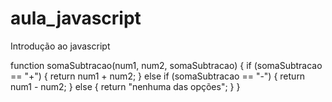 # aula_javascript
Introdução ao javascript

function somaSubtracao(num1, num2, somaSubtracao) {
    if (somaSubtracao == "+") {
        return num1 + num2;
    } else if (somaSubtracao == "-") {
        return num1 - num2;
    } else {
        return "nenhuma das opções";
    }
}

